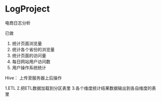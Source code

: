 # LogProject
电商日志分析


已做
1. 统计页面浏览量
2. 统计各个省份的浏览量
3. 统计页面的访问量
4. 每日网站用户访问数
5. 用户操作系统统计

Hive：
上传至服务器上后操作

1.ETL
2.把ETL数据加载到分区表里
3.各个维度统计结果数据输出到各自维度的表里
